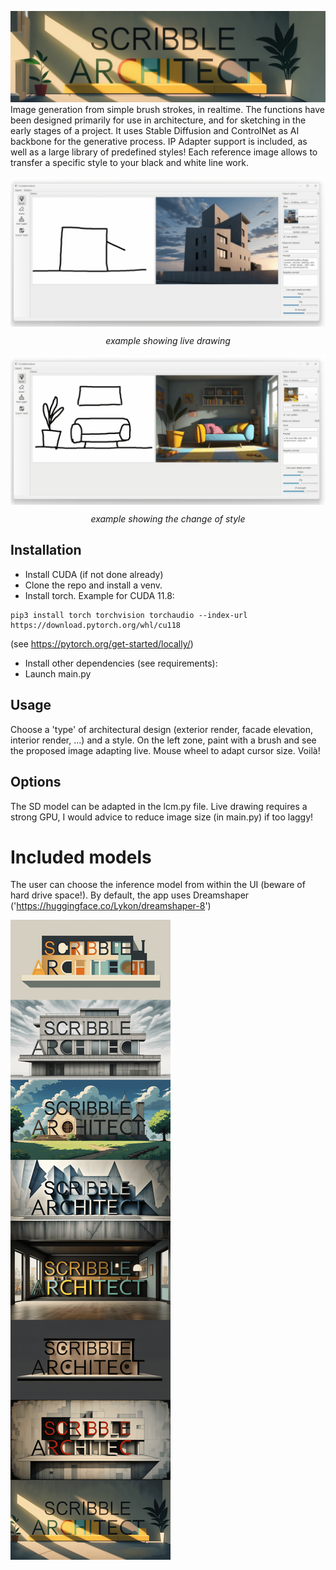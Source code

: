 ![example](docs/scribble_banner.png)
Image generation from simple brush strokes, in realtime. The functions have been designed primarily for use in architecture, and for sketching in the early stages of a project. It uses Stable Diffusion and ControlNet as AI backbone for the generative process. IP Adapter support is included, as well as a large library of predefined styles! Each reference image allows to transfer a specific style to your black and white line work.

<div style="text-align: center;">
    <img src="docs/anim2.gif" width="800" alt="Description" style="display: block; margin: 0 auto;">
    <p>
    <i style="display: block; margin-top: 5px;">example showing live drawing</i>
    </p>
</div>

<div style="text-align: center;">
    <img src="docs/anim1.gif" width="800" alt="Description" style="display: block; margin: 0 auto;">
    <p>
    <i style="display: block; margin-top: 5px;">example showing the change of style</i>
    </p>
</div>

## Installation
- Install CUDA (if not done already)
- Clone the repo and install a venv.
- Install torch. Example for CUDA 11.8:
```
pip3 install torch torchvision torchaudio --index-url https://download.pytorch.org/whl/cu118
```
 (see https://pytorch.org/get-started/locally/)
- Install other dependencies (see requirements):
- Launch main.py

## Usage
Choose a 'type' of architectural design (exterior render, facade elevation, interior render, ...) and a style. On the left zone, paint with a brush and see the proposed image adapting live. 
Mouse wheel to adapt cursor size. 
Voilà!

## Options
The SD model can be adapted in the lcm.py file. Live drawing requires a strong GPU, I would advice to reduce image size (in main.py) if too laggy!

# Included models
The user can choose the inference model from within the UI (beware of hard drive space!). By default, the app uses Dreamshaper ('https://huggingface.co/Lykon/dreamshaper-8')

![compil](docs/s_archi_compil.png)
